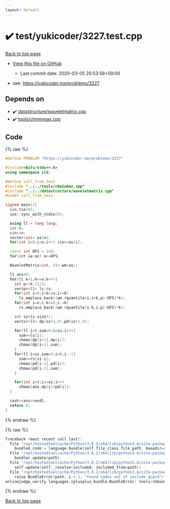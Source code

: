 ```yaml
---
layout: default
---
```


<!-- mathjax config similar to math.stackexchange -->
<script type="text/javascript" async
  src="https://cdnjs.cloudflare.com/ajax/libs/mathjax/2.7.5/MathJax.js?config=TeX-MML-AM_CHTML">
</script>
<script type="text/x-mathjax-config">
  MathJax.Hub.Config({
    TeX: { equationNumbers: { autoNumber: "AMS" }},
    tex2jax: {
      inlineMath: [ ['$','$'] ],
      processEscapes: true
    },
    "HTML-CSS": { matchFontHeight: false },
    displayAlign: "left",
    displayIndent: "2em"
  });
</script>

<script type="text/javascript" src="https://cdnjs.cloudflare.com/ajax/libs/jquery/3.4.1/jquery.min.js"></script>
<script src="https://cdn.jsdelivr.net/npm/jquery-balloon-js@1.1.2/jquery.balloon.min.js" integrity="sha256-ZEYs9VrgAeNuPvs15E39OsyOJaIkXEEt10fzxJ20+2I=" crossorigin="anonymous"></script>
<script type="text/javascript" src="../../../assets/js/copy-button.js"></script>
<link rel="stylesheet" href="../../../assets/css/copy-button.css" />


# :heavy_check_mark: test/yukicoder/3227.test.cpp

<a href="../../../index.html">Back to top page</a>

* <a href="{{ site.github.repository_url }}/blob/master/test/yukicoder/3227.test.cpp">View this file on GitHub</a>
    - Last commit date: 2020-03-05 20:53:58+09:00


* see: <a href="https://yukicoder.me/problems/3227">https://yukicoder.me/problems/3227</a>


## Depends on

* :heavy_check_mark: <a href="../../../library/datastructure/waveletmatrix.cpp.html">datastructure/waveletmatrix.cpp</a>
* :heavy_check_mark: <a href="../../../library/tools/chminmax.cpp.html">tools/chminmax.cpp</a>


## Code

<a id="unbundled"></a>
{% raw %}
```cpp
#define PROBLEM "https://yukicoder.me/problems/3227"

#include<bits/stdc++.h>
using namespace std;

#define call_from_test
#include "../../tools/chminmax.cpp"
#include "../../datastructure/waveletmatrix.cpp"
#undef call_from_test

signed main(){
  cin.tie(0);
  ios::sync_with_stdio(0);

  using ll = long long;
  int n;
  cin>>n;
  vector<int> as(n);
  for(int i=0;i<n;i++) cin>>as[i];

  const int OFS = 1e9;
  for(int &a:as) a+=OFS;

  WaveletMatrix<int, 31> wm(as);

  ll ans=0;
  for(ll k=1;k<=n;k++){
    int p=(k-1)/2;
    vector<ll> ls,rs;
    for(int i=0;i+k<=n;i+=k)
      ls.emplace_back((wm.rquantile(i,i+k,p)-OFS)*k);
    for(int i=n;i-k>=0;i-=k)
      rs.emplace_back((wm.rquantile(i-k,i,p)-OFS)*k);

    int sz=ls.size();
    vector<ll> dp(sz+1,0),pd(sz+1,0);

    for(ll i=0,sum=0;i<sz;i++){
      sum+=ls[i];
      chmax(dp[i+1],dp[i]);
      chmax(dp[i+1],sum);
    }
    for(ll i=sz,sum=0;i>0;i--){
      sum+=rs[sz-i];
      chmax(pd[i-1],pd[i]);
      chmax(pd[i-1],sum);
    }

    for(int i=0;i<=sz;i++)
      chmax(ans,dp[i]+pd[i]);
  }

  cout<<ans<<endl;
  return 0;
}

```
{% endraw %}

<a id="bundled"></a>
{% raw %}
```cpp
Traceback (most recent call last):
  File "/opt/hostedtoolcache/Python/3.8.2/x64/lib/python3.8/site-packages/onlinejudge_verify/docs.py", line 347, in write_contents
    bundled_code = language.bundle(self.file_class.file_path, basedir=self.cpp_source_path)
  File "/opt/hostedtoolcache/Python/3.8.2/x64/lib/python3.8/site-packages/onlinejudge_verify/languages/cplusplus.py", line 68, in bundle
    bundler.update(path)
  File "/opt/hostedtoolcache/Python/3.8.2/x64/lib/python3.8/site-packages/onlinejudge_verify/languages/cplusplus_bundle.py", line 182, in update
    self.update(self._resolve(included, included_from=path))
  File "/opt/hostedtoolcache/Python/3.8.2/x64/lib/python3.8/site-packages/onlinejudge_verify/languages/cplusplus_bundle.py", line 151, in update
    raise BundleError(path, i + 1, "found codes out of include guard")
onlinejudge_verify.languages.cplusplus_bundle.BundleError: tools/chminmax.cpp: line 5: found codes out of include guard

```
{% endraw %}

<a href="../../../index.html">Back to top page</a>


